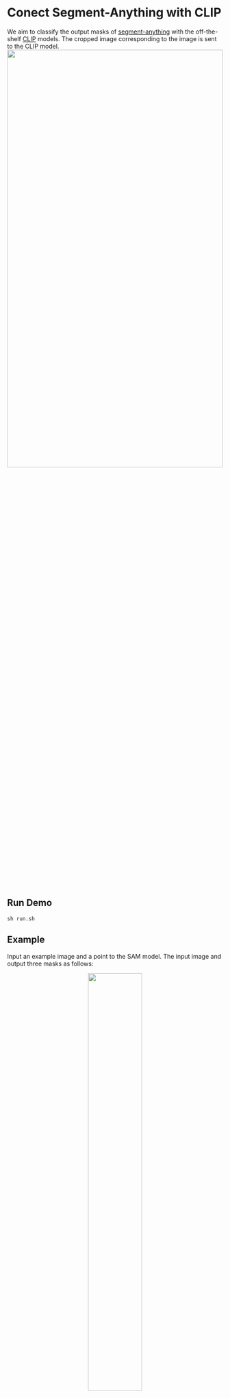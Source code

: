 # Conect Segment-Anything with CLIP
We aim to classify the output masks of [segment-anything](https://github.com/facebookresearch/segment-anything) with the off-the-shelf [CLIP](https://github.com/openai/CLIP) models. The cropped image corresponding to the image is sent to the CLIP model.
<img src="https://github.com/PengtaoJiang/SAM-CLIP/blob/main/imgs/pipeline.png" width="100%" height="50%">

## Run Demo
```
sh run.sh
```

## Example 
Input an example image and a point to the SAM model. The input image and output three masks as follows:
<center><img src="https://github.com/PengtaoJiang/SAM-CLIP/blob/main/imgs/ADE_val_00000001.jpg" width="50%" height="50%"></center>
The three masks and corresponding predicted category are as follows:
<center>
<img src="https://github.com/PengtaoJiang/SAM-CLIP/blob/main/outs/ADE_val_00000001/outs.png" width="50%" height="50%"> 
</center>
